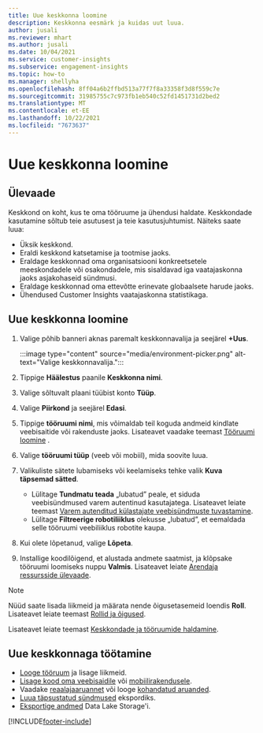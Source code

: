 ```yaml
---
title: Uue keskkonna loomine
description: Keskkonna eesmärk ja kuidas uut luua.
author: jusali
ms.reviewer: mhart
ms.author: jusali
ms.date: 10/04/2021
ms.service: customer-insights
ms.subservice: engagement-insights
ms.topic: how-to
ms.manager: shellyha
ms.openlocfilehash: 8ff04a6b2ffbd513a77f7f8a33358f3d8f559c7e
ms.sourcegitcommit: 31985755c7c973fb1eb540c52fd1451731d2bed2
ms.translationtype: MT
ms.contentlocale: et-EE
ms.lasthandoff: 10/22/2021
ms.locfileid: "7673637"
---
```

# <a name="create-a-new-environment"></a>Uue keskkonna loomine 

## <a name="overview"></a>Ülevaade

Keskkond on koht, kus te oma tööruume ja ühendusi haldate. Keskkondade kasutamine sõltub teie asutusest ja teie kasutusjuhtumist. Näiteks saate luua:

- Üksik keskkond.
- Eraldi keskkond katsetamise ja tootmise jaoks.
- Eraldage keskkonnad oma organisatsiooni konkreetsetele meeskondadele või osakondadele, mis sisaldavad iga vaatajaskonna jaoks asjakohaseid sündmusi.
- Eraldage keskkonnad oma ettevõtte erinevate globaalsete harude jaoks.
- Ühendused Customer Insights vaatajaskonna statistikaga.

## <a name="create-a-new-environment"></a>Uue keskkonna loomine

1. Valige põhib banneri aknas paremalt keskkonnavalija ja seejärel **+Uus**.

   :::image type="content" source="media/environment-picker.png" alt-text="Valige keskkonnavalija.":::

1. Tippige **Häälestus** paanile **Keskkonna nimi**.

1. Valige sõltuvalt plaani tüübist konto **Tüüp**.

1. Valige **Piirkond** ja seejärel **Edasi**. 

1. Tippige **tööruumi nimi**, mis võimaldab teil koguda andmeid kindlate veebisaitide või rakenduste jaoks. Lisateavet vaadake teemast [Tööruumi loomine](create-workspace.md) .

1. Valige **tööruumi tüüp** (veeb või mobiil), mida soovite luua. 

1. Valikuliste sätete lubamiseks või keelamiseks tehke valik **Kuva täpsemad sätted**.

   - Lülitage **Tundmatu teada** „lubatud” peale, et siduda veebisündmused varem autentinud kasutajatega. Lisateavet leiate teemast [Varem autenditud külastajate veebisündmuste tuvastamine](unknown-to-known.md).
   - Lülitage **Filtreerige robotiliiklus** olekusse „lubatud”, et eemaldada selle tööruumi veebiliiklus robotite kaupa. 

1. Kui olete lõpetanud, valige **Lõpeta**. 

1. Installige koodilõigend, et alustada andmete saatmist, ja klõpsake tööruumi loomiseks nuppu **Valmis**. Lisateavet leiate [Arendaja ressursside ülevaade](developer-resources.md).

> [!NOTE]
> Nüüd saate lisada liikmeid ja määrata nende õigusetasemeid loendis **Roll**. Lisateavet leiate teemast [Rollid ja õigused](user-roles.md). 

Lisateavet leiate teemast [Keskkondade ja tööruumide haldamine](manage-environments-workspaces.md).

## <a name="work-with-your-new-environment"></a>Uue keskkonnaga töötamine

- [Looge tööruum](../engagement-insights/create-workspace.md) ja lisage liikmeid.
- [Lisage kood oma veebisaidile](../engagement-insights/instrument-website.md) või [mobiilirakendusele](../engagement-insights/developer-resources.md#capture-events-from-mobile-apps).
- Vaadake [reaalajaaruannet](../engagement-insights/view-reports.md) või looge [kohandatud aruanded](../engagement-insights/custom-reports.md).
- [Luua täpsustatud sündmused](../engagement-insights/refined-events.md) ekspordiks.
- [Eksportige andmed](../engagement-insights/export-events.md) Data Lake Storage'i.

[!INCLUDE[footer-include](../includes/footer-banner.md)]
